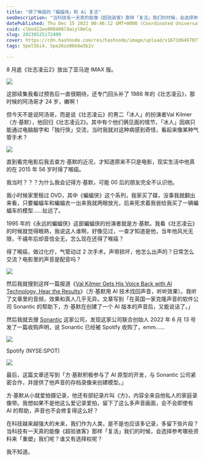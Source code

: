 ```yaml
---
title: "得了喉癌的「蝙蝠侠」和 Ai 复活"
seoDescription: "当科技有一天真的能像《超验骇客》那样「复活」我们的时候，会选择参考哪些资料来「重塑」我们呢？谁又有选择权呢？"
datePublished: Thu Dec 15 2022 00:46:12 GMT+0000 (Coordinated Universal Time)
cuid: clbod22ws000408l9aiyl8mlq
slug: 20230525172409
cover: https://cdn.hashnode.com/res/hashnode/image/upload/v1671064970772/IXU-nurnY.jpg
tags: 5pel5bi4, 5pe26ze06k6w5b2v

---
```


​8 月底《壮志凌云2》放出了亚马逊 IMAX 版。

![](url)

这部续集我看过预告后一直很期待，还专门回头补了 1986 年的《壮志凌云》，那时候的阿汤哥才 24 岁，嫩啊！

但今天不是说阿汤哥，而是说《壮志凌云》的男二「冰人」的扮演者Val Kilmer（方·基默），他回归《壮志凌云2》。其中有个他们俩见面的情节，「冰人」因病只能通过电脑敲字和「独行侠」交流，当时我就对这种病感到奇怪，看起来像某种气管手术？

![](url)

直到看完电影后我去查方·基默的近况，才知道原来不只是电影，现实生活中他真的在 2015 年 56 岁时得了喉癌。

我当时？？？为什么我会记得方·基默，可能 00 后的朋友完全不认识他。

我小时候家里租过 DVD，其中《蝙蝠侠》这个系列，我家买了碟，没事我就翻出来看，只要蝙蝠车和蝙蝠衣一出来我就两眼放光，后来死求着我爸给我买了一辆蝙蝠车的模型……扯远了。

1995 年的《永远的蝙蝠侠》这部蝙蝠侠的扮演者就是方·基默。我看《壮志凌云》的时候就觉得眼熟，我说这人谁啊，好像见过，一查才知道是他，当年他风光无限，千禧年后却音信全无，怎么现在还得了喉癌？

得了喉癌，做过化疗，气管动过 2 次手术，声带损坏，他怎么出声的？日常怎么交流？电影里的声音是配音吗？

![](url)

然后我就搜到这样一篇报道《[Val Kilmer Gets His Voice Back with AI Technology, Hear the Results](https://movieweb.com/val-kilmer-voice-ai-technology/)》（方·基默用 AI 技术找回声音，听听效果）。我听了文章里的音频，效果和真人几乎无异。文章写到「在英国一家克隆声音的软件公司 Sonantic 的帮助下，方·基默在创建了一个 AI 版本的声音后，又能说话了。」

然后我就去搜 [Sonantic](https://www.sonantic.io/) 这家公司，发现这家公司联合创始人 2022 年 6 月 13 号发了一篇收购声明，说 Sonantic 已经被 Spotify 收购了，emm……

![](url)

Spotify (NYSE:SPOT)

![](url)

最后，这篇文章还写到「方·基默积极参与了 AI 原型的开发，与 Sonantic 公司紧密合作，并提供了他声音的存档录像来创建模型。」

方·基默从小就爱拍摄记录，他还有部纪录片叫《方》，内容全来自他私人的家庭录像带。我想如果不是他这么爱记录爱拍，留下了这么多声音画面，会不会即使有 AI 的帮助，声音也不会修复得这么好？

在科技越来越强大的未来，我们作为人类，是不是也应该多记录，多留下些片段？当科技有一天真的能像《超验骇客》那样「复活」我们的时候，会选择参考哪些资料来「重塑」我们呢？谁又有选择权呢？

我不知道。